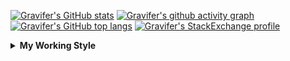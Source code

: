 <!--
**Gravifer/Gravifer** is a ✨ _special_ ✨ repository because its `README.md` (this file) appears on your GitHub profile.

Here are some ideas to get you started:

- 🔭 I’m currently working on ...
- 🌱 I’m currently learning ...
- 👯 I’m looking to collaborate on ...
- 🤔 I’m looking for help with ...
- 💬 Ask me about ...
- 📫 How to reach me: ...
- 😄 Pronouns: ...
- ⚡ Fun fact: ...
-->

<!-- ![Metrics](https://github.com/my-github-user/my-github-user/blob/main/github-metrics.svg) -->

<!-- [![Gravifer's GitHub Streak](https://github-readme-streak-stats.herokuapp.com/?user=Gravifer&theme=default&background=ffffff0a&border=00000000&stroke=80808080&currStreakNum=808080&sideNums=808080&sideLabels=808080&dates=808080)](https://github.com/DenverCoder1/github-readme-streak-stats) -->
<!-- [![Contribution Stats](https://github-contribution-stats.vercel.app/api/?username=Gravifer)](https://github.com/LordDashMe/github-contribution-stats/)  -->
[![Gravifer's GitHub stats](https://github-readme-stats.vercel.app/api?username=Gravifer&theme=default&bg_color=ffffff0a&text_color=808080&hide_border=true&show_icons=true&count_private=true)](https://github.com/anuraghazra/github-readme-stats)
[![Gravifer's github activity graph](https://activity-graph.herokuapp.com/graph?username=Gravifer&bg_color=ffffff0a&color=3080ed&line=5094f0&point=4d72f2&hide_border=true)](https://github.com/ashutosh00710/github-readme-activity-graph)
[![Gravifer's GitHub top langs](https://github-readme-stats.vercel.app/api/top-langs/?username=Gravifer&theme=default&bg_color=ffffff0a&text_color=808080&hide_border=true&show_icons=true&count_private=true&layout=compact)](https://github.com/anuraghazra/github-readme-stats)
[![Gravifer's StackExchange profile](https://stackexchange.com/users/flair/18316138.png?theme=clean)](https://mathematica.stackexchange.com/users/72025)
<!-- [![Visitors](https://visitor-badge.glitch.me/badge?page_id=Gravifer.Gravifer)](https://github.com/Gravifer/) -->

<details>
  <summary>
    <strong>My Working Style</strong><!--<a href="https://wakatime.com/badge/github/Gravifer/Gravifer"><img src="https://wakatime.com/badge/github/Gravifer/Gravifer.svg" alt="time tracker"></a>-->
  </summary>

[![time tracker](https://wakatime.com/badge/github/Gravifer/Gravifer.svg)](https://wakatime.com/badge/github/Gravifer/Gravifer)
<!--START_SECTION:waka-->
![Profile Views](http://img.shields.io/badge/Profile%20Views-6-blue)

![Lines of code](https://img.shields.io/badge/From%20Hello%20World%20I%27ve%20Written-818861%20lines%20of%20code-blue)

**I'm an Early 🐤** 

```text
🌞 Morning    87 commits     ███░░░░░░░░░░░░░░░░░░░░░░   15.16% 
🌆 Daytime    268 commits    ███████████░░░░░░░░░░░░░░   46.69% 
🌃 Evening    181 commits    ████████░░░░░░░░░░░░░░░░░   31.53% 
🌙 Night      38 commits     █░░░░░░░░░░░░░░░░░░░░░░░░   6.62%

```


📊 **This Week I Spent My Time On** 

```text
💬 Programming Languages: 
Browsing                 6 hrs 59 mins       ████████████████░░░░░░░░░   65.43% 
Other                    2 hrs 28 mins       █████░░░░░░░░░░░░░░░░░░░░   23.15% 
Julia                    38 mins             █░░░░░░░░░░░░░░░░░░░░░░░░   6.02% 
JSON                     22 mins             █░░░░░░░░░░░░░░░░░░░░░░░░   3.53% 
Text                     10 mins             ░░░░░░░░░░░░░░░░░░░░░░░░░   1.7%

🔥 Editors: 
Browser                  7 hrs 2 mins        ████████████████░░░░░░░░░   65.87% 
Powerpoint               2 hrs 3 mins        ████░░░░░░░░░░░░░░░░░░░░░   19.26% 
VS Code                  1 hr 25 mins        ███░░░░░░░░░░░░░░░░░░░░░░   13.32% 
Word                     7 mins              ░░░░░░░░░░░░░░░░░░░░░░░░░   1.12% 
Excel                    2 mins              ░░░░░░░░░░░░░░░░░░░░░░░░░   0.43%

🐱‍💻 Projects: 
emails                   6 hrs 7 mins        ██████████████░░░░░░░░░░░   57.3% 
Unknown Project          2 hrs 49 mins       ██████░░░░░░░░░░░░░░░░░░░   26.41% 
Kinetic.jl               1 hr 41 mins        ████░░░░░░░░░░░░░░░░░░░░░   15.88% 
CFD2021-G4-Projects      2 mins              ░░░░░░░░░░░░░░░░░░░░░░░░░   0.41%

💻 Operating System: 
Windows                  10 hrs 40 mins      █████████████████████████   100.0%

```

**I Mostly Code in Mathematica** 

```text
Mathematica              8 repos             █████████████░░░░░░░░░░░░   53.33% 
TeX                      2 repos             ███░░░░░░░░░░░░░░░░░░░░░░   13.33% 
MATLAB                   2 repos             ███░░░░░░░░░░░░░░░░░░░░░░   13.33% 
Assembly                 1 repo              █░░░░░░░░░░░░░░░░░░░░░░░░   6.67% 
Python                   1 repo              █░░░░░░░░░░░░░░░░░░░░░░░░   6.67%

```



<!--END_SECTION:waka-->
</details>
